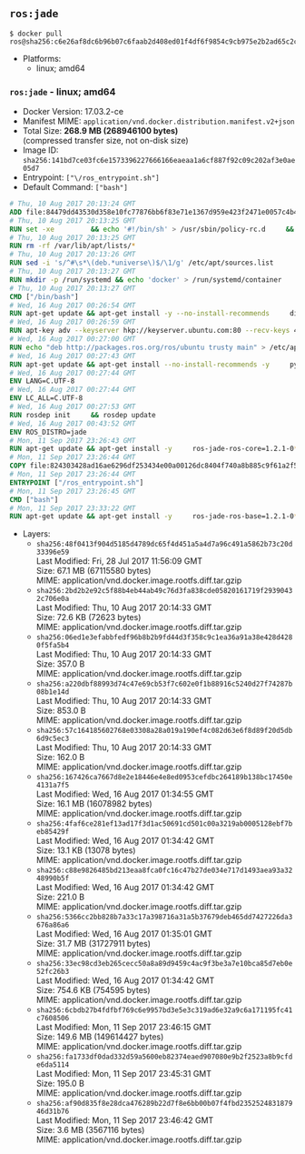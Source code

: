 ## `ros:jade`

```console
$ docker pull ros@sha256:c6e26af8dc6b96b07c6faab2d408ed01f4df6f9854c9cb975e2b2ad65c2c8e4c
```

-	Platforms:
	-	linux; amd64

### `ros:jade` - linux; amd64

-	Docker Version: 17.03.2-ce
-	Manifest MIME: `application/vnd.docker.distribution.manifest.v2+json`
-	Total Size: **268.9 MB (268946100 bytes)**  
	(compressed transfer size, not on-disk size)
-	Image ID: `sha256:141bd7ce03fc6e1573396227666166eaeaa1a6cf887f92c09c202af3e0ae05d7`
-	Entrypoint: `["\/ros_entrypoint.sh"]`
-	Default Command: `["bash"]`

```dockerfile
# Thu, 10 Aug 2017 20:13:24 GMT
ADD file:84479dd43530d358e10fc77876bb6f83e71e1367d959e423f2471e0057c4b424 in / 
# Thu, 10 Aug 2017 20:13:25 GMT
RUN set -xe 		&& echo '#!/bin/sh' > /usr/sbin/policy-rc.d 	&& echo 'exit 101' >> /usr/sbin/policy-rc.d 	&& chmod +x /usr/sbin/policy-rc.d 		&& dpkg-divert --local --rename --add /sbin/initctl 	&& cp -a /usr/sbin/policy-rc.d /sbin/initctl 	&& sed -i 's/^exit.*/exit 0/' /sbin/initctl 		&& echo 'force-unsafe-io' > /etc/dpkg/dpkg.cfg.d/docker-apt-speedup 		&& echo 'DPkg::Post-Invoke { "rm -f /var/cache/apt/archives/*.deb /var/cache/apt/archives/partial/*.deb /var/cache/apt/*.bin || true"; };' > /etc/apt/apt.conf.d/docker-clean 	&& echo 'APT::Update::Post-Invoke { "rm -f /var/cache/apt/archives/*.deb /var/cache/apt/archives/partial/*.deb /var/cache/apt/*.bin || true"; };' >> /etc/apt/apt.conf.d/docker-clean 	&& echo 'Dir::Cache::pkgcache ""; Dir::Cache::srcpkgcache "";' >> /etc/apt/apt.conf.d/docker-clean 		&& echo 'Acquire::Languages "none";' > /etc/apt/apt.conf.d/docker-no-languages 		&& echo 'Acquire::GzipIndexes "true"; Acquire::CompressionTypes::Order:: "gz";' > /etc/apt/apt.conf.d/docker-gzip-indexes 		&& echo 'Apt::AutoRemove::SuggestsImportant "false";' > /etc/apt/apt.conf.d/docker-autoremove-suggests
# Thu, 10 Aug 2017 20:13:25 GMT
RUN rm -rf /var/lib/apt/lists/*
# Thu, 10 Aug 2017 20:13:26 GMT
RUN sed -i 's/^#\s*\(deb.*universe\)$/\1/g' /etc/apt/sources.list
# Thu, 10 Aug 2017 20:13:27 GMT
RUN mkdir -p /run/systemd && echo 'docker' > /run/systemd/container
# Thu, 10 Aug 2017 20:13:27 GMT
CMD ["/bin/bash"]
# Wed, 16 Aug 2017 00:26:54 GMT
RUN apt-get update && apt-get install -y --no-install-recommends     dirmngr     gnupg2     && rm -rf /var/lib/apt/lists/*
# Wed, 16 Aug 2017 00:26:59 GMT
RUN apt-key adv --keyserver hkp://keyserver.ubuntu.com:80 --recv-keys 421C365BD9FF1F717815A3895523BAEEB01FA116
# Wed, 16 Aug 2017 00:27:00 GMT
RUN echo "deb http://packages.ros.org/ros/ubuntu trusty main" > /etc/apt/sources.list.d/ros-latest.list
# Wed, 16 Aug 2017 00:27:43 GMT
RUN apt-get update && apt-get install --no-install-recommends -y     python-rosdep     python-rosinstall     python-vcstools     && rm -rf /var/lib/apt/lists/*
# Wed, 16 Aug 2017 00:27:44 GMT
ENV LANG=C.UTF-8
# Wed, 16 Aug 2017 00:27:44 GMT
ENV LC_ALL=C.UTF-8
# Wed, 16 Aug 2017 00:27:53 GMT
RUN rosdep init     && rosdep update
# Wed, 16 Aug 2017 00:43:52 GMT
ENV ROS_DISTRO=jade
# Mon, 11 Sep 2017 23:26:43 GMT
RUN apt-get update && apt-get install -y     ros-jade-ros-core=1.2.1-0*     && rm -rf /var/lib/apt/lists/*
# Mon, 11 Sep 2017 23:26:44 GMT
COPY file:824303428ad16ae6296df253434e00a00126dc8404f740a8b885c9f61a2f5fcb in / 
# Mon, 11 Sep 2017 23:26:44 GMT
ENTRYPOINT ["/ros_entrypoint.sh"]
# Mon, 11 Sep 2017 23:26:45 GMT
CMD ["bash"]
# Mon, 11 Sep 2017 23:33:22 GMT
RUN apt-get update && apt-get install -y     ros-jade-ros-base=1.2.1-0*     && rm -rf /var/lib/apt/lists/*
```

-	Layers:
	-	`sha256:48f0413f904d5185d4789dc65f4d451a5a4d7a96c491a5862b73c20d33396e59`  
		Last Modified: Fri, 28 Jul 2017 11:56:09 GMT  
		Size: 67.1 MB (67115580 bytes)  
		MIME: application/vnd.docker.image.rootfs.diff.tar.gzip
	-	`sha256:2bd2b2e92c5f88b4eb44ab49c76d3fa838cde05820161719f29390432c706e0a`  
		Last Modified: Thu, 10 Aug 2017 20:14:33 GMT  
		Size: 72.6 KB (72623 bytes)  
		MIME: application/vnd.docker.image.rootfs.diff.tar.gzip
	-	`sha256:06ed1e3efabbfedf96b8b2b9fd44d3f358c9c1ea36a91a38e428d4280f5fa5b4`  
		Last Modified: Thu, 10 Aug 2017 20:14:33 GMT  
		Size: 357.0 B  
		MIME: application/vnd.docker.image.rootfs.diff.tar.gzip
	-	`sha256:a220dbf88993d74c47e69cb53f7c602e0f1b88916c5240d27f74287b08b1e14d`  
		Last Modified: Thu, 10 Aug 2017 20:14:33 GMT  
		Size: 853.0 B  
		MIME: application/vnd.docker.image.rootfs.diff.tar.gzip
	-	`sha256:57c164185602768e03308a28a019a190ef4c082d63e6f8d89f20d5db6d9c5ec3`  
		Last Modified: Thu, 10 Aug 2017 20:14:33 GMT  
		Size: 162.0 B  
		MIME: application/vnd.docker.image.rootfs.diff.tar.gzip
	-	`sha256:167426ca7667d8e2e18446e4e8ed0953cefdbc264189b138bc17450e4131a7f5`  
		Last Modified: Wed, 16 Aug 2017 01:34:55 GMT  
		Size: 16.1 MB (16078982 bytes)  
		MIME: application/vnd.docker.image.rootfs.diff.tar.gzip
	-	`sha256:4faf6ce281ef13ad17f3d1ac50691cd501c00a3219ab0005128ebf7beb85429f`  
		Last Modified: Wed, 16 Aug 2017 01:34:42 GMT  
		Size: 13.1 KB (13078 bytes)  
		MIME: application/vnd.docker.image.rootfs.diff.tar.gzip
	-	`sha256:c88e9826485bd213eaa8fca0fc16c47b27de034e717d1493aea93a3248990b5f`  
		Last Modified: Wed, 16 Aug 2017 01:34:42 GMT  
		Size: 221.0 B  
		MIME: application/vnd.docker.image.rootfs.diff.tar.gzip
	-	`sha256:5366cc2bb828b7a33c17a398716a31a5b37679deb465dd7427226da3676a86a6`  
		Last Modified: Wed, 16 Aug 2017 01:35:01 GMT  
		Size: 31.7 MB (31727911 bytes)  
		MIME: application/vnd.docker.image.rootfs.diff.tar.gzip
	-	`sha256:33ec98cd3eb265cecc50a8a89d9459c4ac9f3be3a7e10bca85d7eb0e52fc26b3`  
		Last Modified: Wed, 16 Aug 2017 01:34:42 GMT  
		Size: 754.6 KB (754595 bytes)  
		MIME: application/vnd.docker.image.rootfs.diff.tar.gzip
	-	`sha256:6cbdb27b4fdfbf769c6e9957bd3e5e3c319ad6e32a9c6a171195fc41c7608506`  
		Last Modified: Mon, 11 Sep 2017 23:46:15 GMT  
		Size: 149.6 MB (149614427 bytes)  
		MIME: application/vnd.docker.image.rootfs.diff.tar.gzip
	-	`sha256:fa1733df0dad332d59a5600eb82374eaed907080e9b2f2523a8b9cfde6da5114`  
		Last Modified: Mon, 11 Sep 2017 23:45:31 GMT  
		Size: 195.0 B  
		MIME: application/vnd.docker.image.rootfs.diff.tar.gzip
	-	`sha256:af90d835f8e28dca476289b22d7f8e6bb00b07f4fbd235252483187946d31b76`  
		Last Modified: Mon, 11 Sep 2017 23:46:42 GMT  
		Size: 3.6 MB (3567116 bytes)  
		MIME: application/vnd.docker.image.rootfs.diff.tar.gzip
